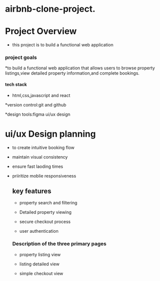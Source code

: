  # airbnb-clone-project.

 # Project Overview
 * this project is to build a functional web application

  ### project goals

   *to build a functional web application that allows users to browse property listings,view detailed property 
   information,and complete bookings.

   
 #### tech stack

 
 * html,css,javascript and react
   
   
*version control:git and github


*design tools:figma ui/ux design


# ui/ux Design planning

* to create intuitive booking flow

* maintain visual consistency

* ensure fast laoding times

* priiritize moblie responsiveness

  ## key features
  
  * property search and filtering

  * Detailed property viewing

  * secure checkout process
 
  * user authentication
 
  ### Description of the three primary pages

  * property listing view
 
  * listing detailed view
 
  * simple checkout view  
  
  
